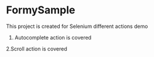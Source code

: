 # FormySample

This project is created for Selenium different actions demo 

1. Autocomplete action is covered



2.Scroll action is covered
